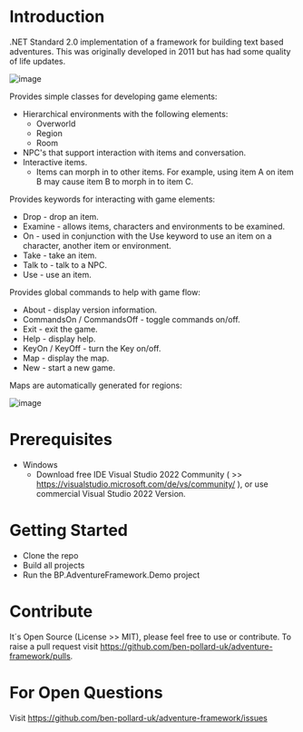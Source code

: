 # Introduction 
.NET Standard 2.0 implementation of a framework for building text based adventures. This was originally developed in 2011 but has had some quality of life updates.

![image](https://user-images.githubusercontent.com/129943363/230678655-a1c76828-997c-4bce-913e-70fc83889029.png)

Provides simple classes for developing game elements:
  * Hierarchical environments with the following elements:
    * Overworld
    * Region
    * Room
  * NPC's that support interaction with items and conversation.
  * Interactive items.
    * Items can morph in to other items. For example, using item A on item B may cause item B to morph in to item C.
  
Provides keywords for interacting with game elements:
  * Drop - drop an item.
  * Examine - allows items, characters and environments to be examined.
  * On - used in conjunction with the Use keyword to use an item on a character, another item or environment.
  * Take - take an item.
  * Talk to - talk to a NPC.
  * Use - use an item.
  
Provides global commands to help with game flow:
  * About - display version information.
  * CommandsOn / CommandsOff - toggle commands on/off.
  * Exit - exit the game.
  * Help - display help.
  * KeyOn / KeyOff - turn the Key on/off.
  * Map - display the map.
  * New - start a new game.
  
Maps are automatically generated for regions:

![image](https://user-images.githubusercontent.com/129943363/230676860-4bb57929-61a3-43d4-9c24-9b824b45bafc.png)

# Prerequisites
 * Windows
   * Download free IDE Visual Studio 2022 Community ( >> https://visualstudio.microsoft.com/de/vs/community/ ), or use commercial Visual Studio 2022 Version.

# Getting Started
 * Clone the repo
 * Build all projects
 * Run the BP.AdventureFramework.Demo project

# Contribute
It´s Open Source (License >> MIT), please feel free to use or contribute. To raise a pull request visit https://github.com/ben-pollard-uk/adventure-framework/pulls.

# For Open Questions
Visit https://github.com/ben-pollard-uk/adventure-framework/issues
